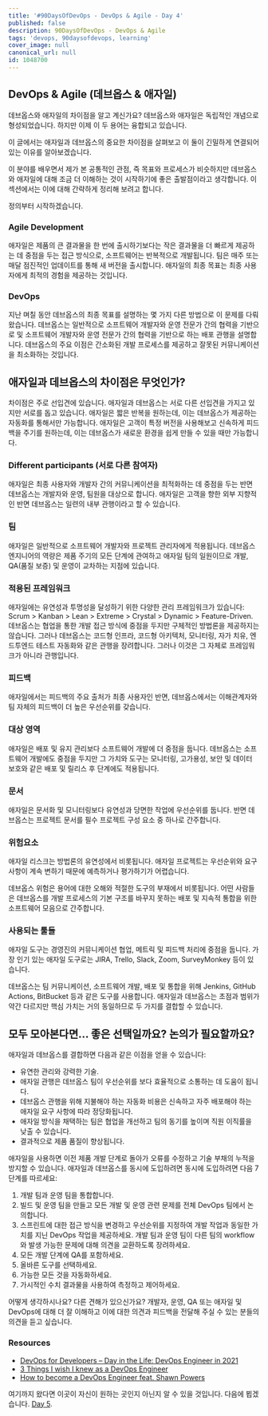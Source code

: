 ```yaml
---
title: '#90DaysOfDevOps - DevOps & Agile - Day 4'
published: false
description: 90DaysOfDevOps - DevOps & Agile
tags: 'devops, 90daysofdevops, learning'
cover_image: null
canonical_url: null
id: 1048700
---
```


## DevOps & Agile (데브옵스 & 애자일)

데브옵스와 애자일의 차이점을 알고 계신가요? 데브옵스와 애자일은 독립적인 개념으로 형성되었습니다. 하지만 이제 이 두 용어는 융합되고 있습니다.

이 글에서는 애자일과 데브옵스의 중요한 차이점을 살펴보고 이 둘이 긴밀하게 연결되어 있는 이유를 알아보겠습니다.

이 분야를 배우면서 제가 본 공통적인 관점, 즉 목표와 프로세스가 비슷하지만 데브옵스와 애자일에 대해 조금 더 이해하는 것이 시작하기에 좋은 출발점이라고 생각합니다. 이 섹션에서는 이에 대해 간략하게 정리해 보려고 합니다.

정의부터 시작하겠습니다.

### Agile Development

애자일은 제품의 큰 결과물을 한 번에 출시하기보다는 작은 결과물을 더 빠르게 제공하는 데 중점을 두는 접근 방식으로, 소프트웨어는 반복적으로 개발됩니다. 팀은 매주 또는 매달 점진적인 업데이트를 통해 새 버전을 출시합니다. 애자일의 최종 목표는 최종 사용자에게 최적의 경험을 제공하는 것입니다.

### DevOps

지난 며칠 동안 데브옵스의 최종 목표를 설명하는 몇 가지 다른 방법으로 이 문제를 다뤄왔습니다. 데브옵스는 일반적으로 소프트웨어 개발자와 운영 전문가 간의 협력을 기반으로
및 소프트웨어 개발자와 운영 전문가 간의 협력을 기반으로 하는 배포 관행을 설명합니다. 데브옵스의 주요 이점은 간소화된 개발 프로세스를 제공하고 잘못된 커뮤니케이션을 최소화하는 것입니다.

## 애자일과 데브옵스의 차이점은 무엇인가?

차이점은 주로 선입견에 있습니다. 애자일과 데브옵스는 서로 다른 선입견을 가지고 있지만 서로를 돕고 있습니다. 애자일은 짧은 반복을 원하는데, 이는 데브옵스가 제공하는 자동화를 통해서만 가능합니다. 애자일은 고객이 특정 버전을 사용해보고 신속하게 피드백을 주기를 원하는데, 이는 데브옵스가 새로운 환경을 쉽게 만들 수 있을 때만 가능합니다.

### Different participants (서로 다른 참여자)

애자일은 최종 사용자와 개발자 간의 커뮤니케이션을 최적화하는 데 중점을 두는 반면 데브옵스는 개발자와 운영, 팀원을 대상으로 합니다. 애자일은 고객을 향한 외부 지향적인 반면 데브옵스는 일련의 내부 관행이라고 할 수 있습니다.

### 팀

애자일은 일반적으로 소프트웨어 개발자와 프로젝트 관리자에게 적용됩니다. 데브옵스 엔지니어의 역량은 제품 주기의 모든 단계에 관여하고 애자일 팀의 일원이므로 개발, QA(품질 보증) 및 운영이 교차하는 지점에 있습니다.

### 적용된 프레임워크

애자일에는 유연성과 투명성을 달성하기 위한 다양한 관리 프레임워크가 있습니다: Scrum > Kanban > Lean > Extreme > Crystal > Dynamic > Feature-Driven. 데브옵스는 협업을 통한 개발 접근 방식에 중점을 두지만 구체적인 방법론을 제공하지는 않습니다. 그러나 데브옵스는 코드형 인프라, 코드형 아키텍처, 모니터링, 자가 치유, 엔드투엔드 테스트 자동화와 같은 관행을 장려합니다. 그러나 이것은 그 자체로 프레임워크가 아니라 관행입니다.

### 피드백

애자일에서는 피드백의 주요 출처가 최종 사용자인 반면, 데브옵스에서는 이해관계자와 팀 자체의 피드백이 더 높은 우선순위를 갖습니다.

### 대상 영역

애자일은 배포 및 유지 관리보다 소프트웨어 개발에 더 중점을 둡니다. 데브옵스는 소프트웨어 개발에도 중점을 두지만 그 가치와 도구는 모니터링, 고가용성, 보안 및 데이터 보호와 같은 배포 및 릴리스 후 단계에도 적용됩니다.

### 문서

애자일은 문서화 및 모니터링보다 유연성과 당면한 작업에 우선순위를 둡니다. 반면 데브옵스는 프로젝트 문서를 필수 프로젝트 구성 요소 중 하나로 간주합니다.

### 위험요소

애자일 리스크는 방법론의 유연성에서 비롯됩니다. 애자일 프로젝트는 우선순위와 요구사항이 계속 변하기 때문에 예측하거나 평가하기가 어렵습니다.

데브옵스 위험은 용어에 대한 오해와 적절한 도구의 부재에서 비롯됩니다. 어떤 사람들은 데브옵스를 개발 프로세스의 기본 구조를 바꾸지 못하는 배포 및 지속적 통합을 위한 소프트웨어 모음으로 간주합니다.

### 사용되는 툴들

애자일 도구는 경영진의 커뮤니케이션 협업, 메트릭 및 피드백 처리에 중점을 둡니다. 가장 인기 있는 애자일 도구로는 JIRA, Trello, Slack, Zoom, SurveyMonkey 등이 있습니다.

데브옵스는 팀 커뮤니케이션, 소프트웨어 개발, 배포 및 통합을 위해 Jenkins, GitHub Actions, BitBucket 등과 같은 도구를 사용합니다. 애자일과 데브옵스는 초점과 범위가 약간 다르지만 핵심 가치는 거의 동일하므로 두 가지를 결합할 수 있습니다.

## 모두 모아본다면... 좋은 선택일까요? 논의가 필요할까요?

애자일과 데브옵스를 결합하면 다음과 같은 이점을 얻을 수 있습니다:

- 유연한 관리와 강력한 기술.
- 애자일 관행은 데브옵스 팀이 우선순위를 보다 효율적으로 소통하는 데 도움이 됩니다.
- 데브옵스 관행을 위해 지불해야 하는 자동화 비용은 신속하고 자주 배포해야 하는 애자일 요구 사항에 따라 정당화됩니다.
- 애자일 방식을 채택하는 팀은 협업을 개선하고 팀의 동기를 높이며 직원 이직률을 낮출 수 있습니다.
- 결과적으로 제품 품질이 향상됩니다.

애자일을 사용하면 이전 제품 개발 단계로 돌아가 오류를 수정하고 기술 부채의 누적을 방지할 수 있습니다. 애자일과 데브옵스를 동시에 도입하려면
동시에 도입하려면 다음 7단계를 따르세요:

1. 개발 팀과 운영 팀을 통합합니다.
2. 빌드 및 운영 팀을 만들고 모든 개발 및 운영 관련 문제를 전체 DevOps 팀에서 논의합니다.
3. 스프린트에 대한 접근 방식을 변경하고 우선순위를 지정하여 개발 작업과 동일한 가치를 지닌 DevOps 작업을 제공하세요. 개발 팀과 운영 팀이 다른 팀의 workflow와 발생 가능한 문제에 대해 의견을 교환하도록 장려하세요.
4. 모든 개발 단계에 QA를 포함하세요.
5. 올바른 도구를 선택하세요.
6. 가능한 모든 것을 자동화하세요.
7. 가시적인 수치 결과물을 사용하여 측정하고 제어하세요.

어떻게 생각하시나요? 다른 견해가 있으신가요? 개발자, 운영, QA 또는 애자일 및 DevOps에 대해 더 잘 이해하고 이에 대한 의견과 피드백을 전달해 주실 수 있는 분들의 의견을 듣고 싶습니다.

### Resources

- [DevOps for Developers – Day in the Life: DevOps Engineer in 2021](https://www.youtube.com/watch?v=2JymM0YoqGA)
- [3 Things I wish I knew as a DevOps Engineer](https://www.youtube.com/watch?v=udRNM7YRdY4)
- [How to become a DevOps Engineer feat. Shawn Powers](https://www.youtube.com/watch?v=kDQMjAQNvY4)

여기까지 왔다면 이곳이 자신이 원하는 곳인지 아닌지 알 수 있을 것입니다. 다음에 뵙겠습니다. [Day 5](day05.md).
